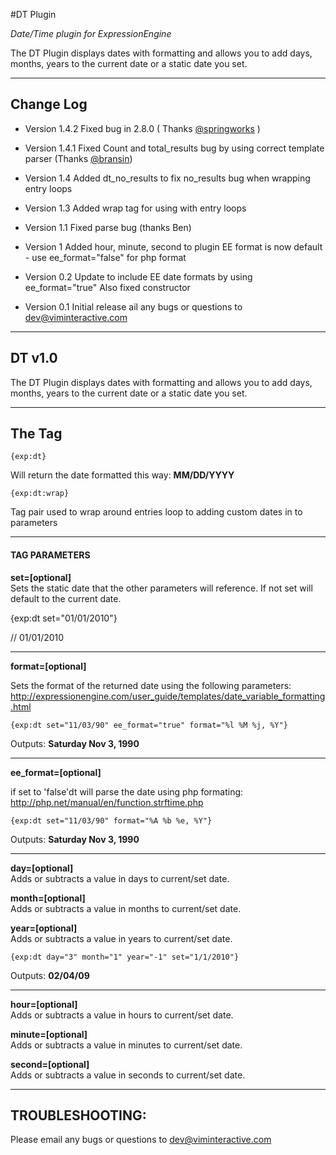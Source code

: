 #DT Plugin


*Date/Time plugin for ExpressionEngine*

The DT Plugin displays dates with formatting and allows you to add days, months, years to the current date or a static date you set.

***

## Change Log


- Version 1.4.2
Fixed bug in 2.8.0 ( Thanks <a href="http://devot-ee.com/profile/user90086456"> @springworks</a> )

- Version 1.4.1 
Fixed Count and total_results  bug by using correct template parser  (Thanks <a href="http://devot-ee.com/members/profile/bransinanderson">@bransin</a>)

- Version 1.4
Added dt_no_results to fix no_results bug when wrapping entry loops

- Version 1.3
Added wrap tag for using with entry loops

- Version 1.1
Fixed parse bug (thanks Ben)
 
- Version 1 
Added hour, minute, second to plugin
EE format is now default - use ee_format="false" for php format

- Version 0.2 
Update to include EE date formats by using ee_format="true"
Also fixed constructor

- Version 0.1 
Initial release
ail any bugs or questions to dev@viminteractive.com

***

## DT v1.0
The DT Plugin displays dates with formatting and allows you to add days, months, years to the current date or a static date you set.

***

## The Tag


    {exp:dt}

Will return the date formatted this way: **MM/DD/YYYY**

    {exp:dt:wrap}

Tag pair used to wrap around entries loop to adding custom dates in to parameters

***

#### TAG PARAMETERS


**set=[optional]**  
Sets the static date that the other parameters will reference. If not set will default to the current date.

{exp:dt set="01/01/2010"}

  // 01/01/2010

***

**format=[optional]**  

Sets the format of the returned date using the  following parameters: http://expressionengine.com/user_guide/templates/date_variable_formatting.html
   
    {exp:dt set="11/03/90" ee_format="true" format="%l %M %j, %Y"}

Outputs: **Saturday Nov 3, 1990**

***
  
**ee_format=[optional]**  

if set to 'false'dt will parse the date using php formating: http://php.net/manual/en/function.strftime.php 
   
    {exp:dt set="11/03/90" format="%A %b %e, %Y"}

Outputs: **Saturday Nov 3, 1990**
    

***

**day=[optional]**  
  Adds or subtracts a value in days to current/set date.

**month=[optional]**  
  Adds or subtracts a value in months to current/set date.

**year=[optional]**  
  Adds or subtracts a value in years to current/set date.

    {exp:dt day="3" month="1" year="-1" set="1/1/2010"}

Outputs: **02/04/09**


***

**hour=[optional]**  
  Adds or subtracts a value in hours to current/set date.

**minute=[optional]**  
  Adds or subtracts a value in minutes to current/set date.

**second=[optional]**  
  Adds or subtracts a value in seconds to current/set date.

***

## TROUBLESHOOTING:


Please email any bugs or questions to dev@viminteractive.com